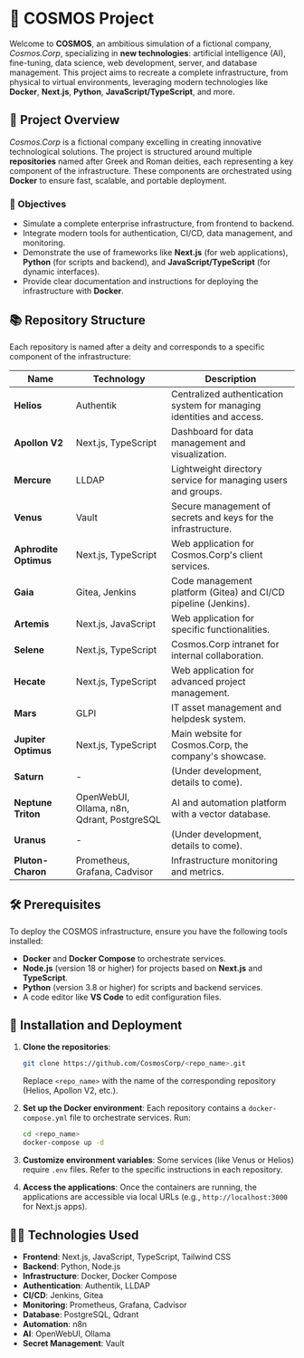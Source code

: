 # 🌌 COSMOS Project

Welcome to **COSMOS**, an ambitious simulation of a fictional company, *Cosmos.Corp*, specializing in **new technologies**: artificial intelligence (AI), fine-tuning, data science, web development, server, and database management. This project aims to recreate a complete infrastructure, from physical to virtual environments, leveraging modern technologies like **Docker**, **Next.js**, **Python**, **JavaScript/TypeScript**, and more.

## 🚀 Project Overview

*Cosmos.Corp* is a fictional company excelling in creating innovative technological solutions. The project is structured around multiple **repositories** named after Greek and Roman deities, each representing a key component of the infrastructure. These components are orchestrated using **Docker** to ensure fast, scalable, and portable deployment.

### 🎯 Objectives
- Simulate a complete enterprise infrastructure, from frontend to backend.
- Integrate modern tools for authentication, CI/CD, data management, and monitoring.
- Demonstrate the use of frameworks like **Next.js** (for web applications), **Python** (for scripts and backend), and **JavaScript/TypeScript** (for dynamic interfaces).
- Provide clear documentation and instructions for deploying the infrastructure with **Docker**.

## 📚 Repository Structure

Each repository is named after a deity and corresponds to a specific component of the infrastructure:

| **Name**                     | **Technology**                     | **Description**                                                                 |
|-----------------------------|-------------------------------------|--------------------------------------------------------------------------------|
| **Helios**                  | Authentik                          | Centralized authentication system for managing identities and access.           |
| **Apollon V2**              | Next.js, TypeScript                | Dashboard for data management and visualization.                              |
| **Mercure**                 | LLDAP                              | Lightweight directory service for managing users and groups.                   |
| **Venus**                   | Vault                              | Secure management of secrets and keys for the infrastructure.                  |
| **Aphrodite Optimus**       | Next.js, TypeScript                | Web application for Cosmos.Corp's client services.                            |
| **Gaia**                    | Gitea, Jenkins                     | Code management platform (Gitea) and CI/CD pipeline (Jenkins).                |
| **Artemis**                 | Next.js, JavaScript                | Web application for specific functionalities.                                 |
| **Selene**                  | Next.js, TypeScript                | Cosmos.Corp intranet for internal collaboration.                              |
| **Hecate**                  | Next.js, TypeScript                | Web application for advanced project management.                              |
| **Mars**                    | GLPI                               | IT asset management and helpdesk system.                                      |
| **Jupiter Optimus**         | Next.js, TypeScript                | Main website for Cosmos.Corp, the company's showcase.                         |
| **Saturn**                  | -                                  | (Under development, details to come).                                         |
| **Neptune Triton**          | OpenWebUI, Ollama, n8n, Qdrant, PostgreSQL | AI and automation platform with a vector database.                   |
| **Uranus**                  | -                                  | (Under development, details to come).                                         |
| **Pluton-Charon**           | Prometheus, Grafana, Cadvisor      | Infrastructure monitoring and metrics.                                        |

## 🛠️ Prerequisites

To deploy the COSMOS infrastructure, ensure you have the following tools installed:
- **Docker** and **Docker Compose** to orchestrate services.
- **Node.js** (version 18 or higher) for projects based on **Next.js** and **TypeScript**.
- **Python** (version 3.8 or higher) for scripts and backend services.
- A code editor like **VS Code** to edit configuration files.

## 🚀 Installation and Deployment

1. **Clone the repositories**:
   ```bash
   git clone https://github.com/CosmosCorp/<repo_name>.git
   ```
   Replace `<repo_name>` with the name of the corresponding repository (Helios, Apollon V2, etc.).

2. **Set up the Docker environment**:
   Each repository contains a `docker-compose.yml` file to orchestrate services. Run:
   ```bash
   cd <repo_name>
   docker-compose up -d
   ```

3. **Customize environment variables**:
   Some services (like Venus or Helios) require `.env` files. Refer to the specific instructions in each repository.

4. **Access the applications**:
   Once the containers are running, the applications are accessible via local URLs (e.g., `http://localhost:3000` for Next.js apps).

## 🧑‍💻 Technologies Used

- **Frontend**: Next.js, JavaScript, TypeScript, Tailwind CSS
- **Backend**: Python, Node.js
- **Infrastructure**: Docker, Docker Compose
- **Authentication**: Authentik, LLDAP
- **CI/CD**: Jenkins, Gitea
- **Monitoring**: Prometheus, Grafana, Cadvisor
- **Database**: PostgreSQL, Qdrant
- **Automation**: n8n
- **AI**: OpenWebUI, Ollama
- **Secret Management**: Vault
